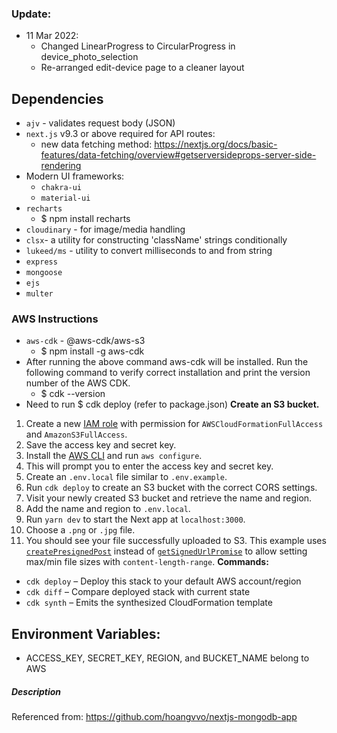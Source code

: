### Update:
- 11 Mar 2022:
    - Changed LinearProgress to CircularProgress in device_photo_selection
    - Re-arranged edit-device page to a cleaner layout

## Dependencies
- `ajv` - validates request body (JSON)
- `next.js` v9.3 or above required for API routes:
    - new data fetching method: https://nextjs.org/docs/basic-features/data-fetching/overview#getserversideprops-server-side-rendering
- Modern UI frameworks:
    - `chakra-ui`
    - `material-ui`
- `recharts`
    - $ npm install recharts
- `cloudinary` - for image/media handling
- `clsx`- a utility for constructing 'className' strings conditionally
- `lukeed/ms` - utility to convert milliseconds to and from string
- `express`
- `mongoose`
- `ejs`
- `multer`

### AWS Instructions ###
- `aws-cdk` - @aws-cdk/aws-s3
    - $ npm install -g aws-cdk
- After running the above command aws-cdk will be installed. Run the following command to verify correct installation and print the version number of the AWS CDK.
    - $ cdk --version
- Need to run $ cdk deploy (refer to package.json)
**Create an S3 bucket.**
1. Create a new [IAM role](https://aws.amazon.com/iam/) with permission for `AWSCloudFormationFullAccess` and `AmazonS3FullAccess`.
1. Save the access key and secret key.
1. Install the [AWS CLI](https://aws.amazon.com/cli/) and run `aws configure`.
1. This will prompt you to enter the access key and secret key.
1. Create an `.env.local` file similar to `.env.example`.
1. Run `cdk deploy` to create an S3 bucket with the correct CORS settings.
1. Visit your newly created S3 bucket and retrieve the name and region.
1. Add the name and region to `.env.local`.
1. Run `yarn dev` to start the Next app at `localhost:3000`.
1. Choose a `.png` or `.jpg` file.
1. You should see your file successfully uploaded to S3.
This example uses [`createPresignedPost`](https://docs.aws.amazon.com/AWSJavaScriptSDK/latest/AWS/S3.html#createPresignedPost-property) instead of [`getSignedUrlPromise`](https://docs.aws.amazon.com/AWSJavaScriptSDK/latest/AWS/S3.html#getSignedUrlPromise-property) to allow setting max/min file sizes with `content-length-range`.
**Commands:**
- `cdk deploy` – Deploy this stack to your default AWS account/region
- `cdk diff` – Compare deployed stack with current state
- `cdk synth` – Emits the synthesized CloudFormation template

## Environment Variables:
- ACCESS_KEY, SECRET_KEY, REGION, and BUCKET_NAME belong to AWS




##### Description
Referenced from: https://github.com/hoangvvo/nextjs-mongodb-app